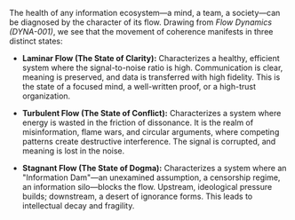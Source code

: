 The health of any information ecosystem—a mind, a team, a society—can be diagnosed by the character of its flow. Drawing from *Flow Dynamics (DYNA-001)*, we see that the movement of coherence manifests in three distinct states:

*   **Laminar Flow (The State of Clarity):** Characterizes a healthy, efficient system where the signal-to-noise ratio is high. Communication is clear, meaning is preserved, and data is transferred with high fidelity. This is the state of a focused mind, a well-written proof, or a high-trust organization.

*   **Turbulent Flow (The State of Conflict):** Characterizes a system where energy is wasted in the friction of dissonance. It is the realm of misinformation, flame wars, and circular arguments, where competing patterns create destructive interference. The signal is corrupted, and meaning is lost in the noise.

*   **Stagnant Flow (The State of Dogma):** Characterizes a system where an "Information Dam"—an unexamined assumption, a censorship regime, an information silo—blocks the flow. Upstream, ideological pressure builds; downstream, a desert of ignorance forms. This leads to intellectual decay and fragility.